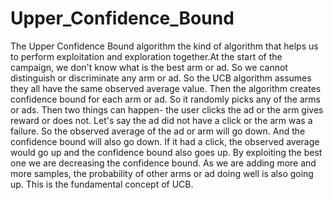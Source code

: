 # Upper_Confidence_Bound
The Upper Confidence Bound algorithm the kind of algorithm that helps us to perform exploitation and exploration together.At the start of the campaign, we don't know what is the best arm or ad. So we cannot distinguish or discriminate any arm or ad. So the UCB algorithm assumes they all have the same observed average value. Then the algorithm creates confidence bound for each arm or ad. So it randomly picks any of the arms or ads. Then two things can happen- the user clicks the ad or the arm gives reward or does not. Let's say the ad did not have a click or the arm was a failure. So the observed average of the ad or arm will go down. And the confidence bound will also go down. If it had a click, the observed average would go up and the confidence bound also goes up. By exploiting the best one we are decreasing the confidence bound. As we are adding more and more samples, the probability of other arms or ad doing well is also going up. This is the fundamental concept of UCB.
